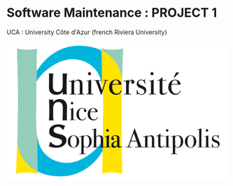 # Software Maintenance : PROJECT 1

UCA : University Côte d'Azur (french Riviera University)

![](./assets/logo_uns.png)




